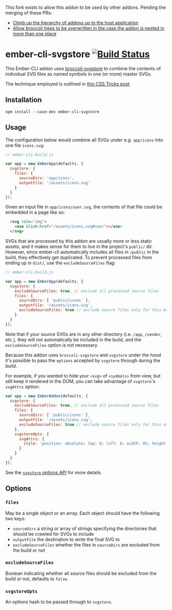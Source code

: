 This fork exists to allow this addon to be used by other addons. Pending the merging of these PRs:
 - [Climb up the hierarchy of addons up to the host application](https://github.com/BrianSipple/ember-cli-svgstore/pull/20)
 - [Allow broccoli trees to be overwritten in the case the addon is nested in more than one place](https://github.com/BrianSipple/ember-cli-svgstore/pull/21)

# ember-cli-svgstore [![Build Status](https://travis-ci.org/salsify/ember-cli-svgstore.svg?branch=master)](https://travis-ci.org/salsify/ember-cli-svgstore)

This Ember-CLI addon uses [broccoli-svgstore](https://github.com/jmarquis/broccoli-svgstore) to combine the contents
of individual SVG files as named symbols in one (or more) master SVGs.

The technique employed is outlined in [this CSS Tricks post](http://css-tricks.com/svg-sprites-use-better-icon-fonts/).

## Installation

```
npm install --save-dev ember-cli-svgstore
```

## Usage

The configuration below would combine all SVGs under e.g. `app/icons` into one file `icons.svg`:

```js
// ember-cli-build.js

var app = new EmberApp(defaults, {
  svgstore: {
    files: {
      sourceDirs: 'app/icons',
      outputFile: '/assets/icons.svg'
    }
  }
});
```

Given an input file in `app/icons/user.svg`, the contents of that file could be embedded in a page like so:

```html
  <svg role="img">
    <use xlink:href="/assets/icons.svg#user"></use>
  </svg>
```

SVGs that are processed by this addon are usually more or less static assets, and it makes sense for them to live in the project's `public/` dir. However, since ember-cli automatically includes all files in `/public` in the build, they effectively get duplicated. To prevent processed files from ending up in `dist/`, use the `excludeSourceFiles` flag:

```js
// ember-cli-build.js

var app = new EmberApp(defaults, {
  svgstore: {
    excludeSourceFiles: true, // exclude all processed source files
    files: {
      sourceDirs: [ 'public/icons' ],
      outputFile: '/assets/icons.svg',
      excludeSourceFiles: true // exclude source files only for this master SVG
    }
  }
});
```

Note that if your source SVGs are in any other directory (i.e. `/app`, `/vendor`, etc.), they will not automatically be included in the build, and the `excludeSourceFiles` option is not necessary.

Because this addon uses `broccoli-svgstore` and `svgstore` under the hood it's possible
to pass the `options` accepted by `svgstore` through during the build.

For example, if you wanted to hide your `<svg>` of `<symbols>` from view, but
still keep it rendered in the DOM, you can take advantage of `svgstore`'s `svgAttrs` option:

```js
var app = new EmberAddon(defaults, {
  svgstore: {
    excludeSourceFiles: true, // exclude all processed source files
    files: {
      sourceDirs: [ 'public/icons' ],
      outputFile: '/assets/icons.svg',
      excludeSourceFiles: true // exclude source files only for this master SVG
    },
    svgstoreOpts: {
      svgAttrs: {
        style: 'position: absolute; top: 0; left: 0; width: 0%; height: 0%;'
      }
    }
  }
});
```

See the [`svgstore` options API](https://github.com/svgstore/svgstore#options) for more details.

## Options

### `files`
May be a single object or an array. Each object should have the following two keys:
 - `sourceDirs` a string or array of strings specifying the directories that should be crawled for SVGs to include
 - `outputFile` the destination to write the final SVG to
 - `excludeSourceFiles` whether the files in `sourceDirs` are excluded from the build or not


### `excludeSourceFiles`
Boolean indicating whether all source files should be excluded from the build or not, defaults to `false`.

### `svgstoreOpts`
An options hash to be passed through to `svgstore`.
